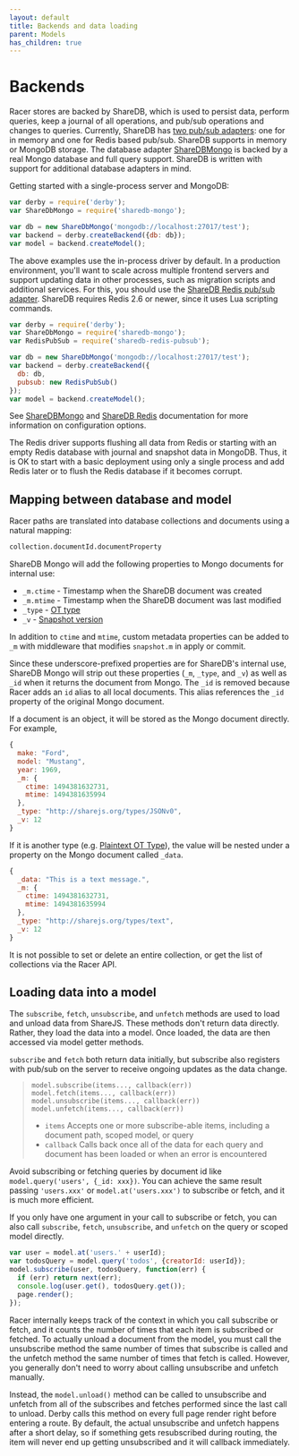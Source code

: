 ```yaml
---
layout: default
title: Backends and data loading
parent: Models
has_children: true
---
```


# Backends

Racer stores are backed by ShareDB, which is used to persist data, perform queries, keep a journal of all operations, and pub/sub operations and changes to queries. Currently, ShareDB has [two pub/sub adapters](https://share.github.io/sharedb/adapters/pub-sub): one for in memory and one for Redis based pub/sub. ShareDB supports in memory or MongoDB storage. The database adapter [ShareDBMongo](https://github.com/share/sharedb-mongo)
is backed by a real Mongo database and full query support. ShareDB is written with support for additional database adapters in mind.

Getting started with a single-process server and MongoDB:

```js
var derby = require('derby');
var ShareDbMongo = require('sharedb-mongo');

var db = new ShareDbMongo('mongodb://localhost:27017/test');
var backend = derby.createBackend({db: db});
var model = backend.createModel();
```

The above examples use the in-process driver by default. In a production environment, you'll want to scale across multiple frontend servers and support updating data in other processes, such as migration scripts and additional services. For this, you should use the [ShareDB Redis pub/sub adapter](https://github.com/share/sharedb-redis-pubsub). ShareDB requires Redis 2.6 or newer, since it uses Lua scripting commands.

```js
var derby = require('derby');
var ShareDbMongo = require('sharedb-mongo');
var RedisPubSub = require('sharedb-redis-pubsub');

var db = new ShareDbMongo('mongodb://localhost:27017/test');
var backend = derby.createBackend({
  db: db,
  pubsub: new RedisPubSub()
});
var model = backend.createModel();
```

See [ShareDBMongo](https://github.com/share/sharedb-mongo) and [ShareDB Redis](https://github.com/share/sharedb-redis-pubsub) documentation for more information on configuration options.

The Redis driver supports flushing all data from Redis or starting with an empty Redis database with journal and snapshot data in MongoDB. Thus, it is OK to start with a basic deployment using only a single process and add Redis later or to flush the Redis database if it becomes corrupt.

## Mapping between database and model

Racer paths are translated into database collections and documents using a natural mapping:

```bash
collection.documentId.documentProperty
```

ShareDB Mongo will add the following properties to Mongo documents for internal use:
* `_m.ctime` - Timestamp when the ShareDB document was created
* `_m.mtime` - Timestamp when the ShareDB document was last modified
* `_type` - [OT type](https://share.github.io/sharedb/types/)
* `_v` - [Snapshot version](https://share.github.io/sharedb/api/snapshot)

In addition to `ctime` and `mtime`, custom metadata properties can be added to `_m` with middleware that modifies `snapshot.m` in apply or commit.

Since these underscore-prefixed properties are for ShareDB's internal use, ShareDB Mongo will strip out these properties (`_m`, `_type`, and `_v`) as well as `_id` when it returns the document from Mongo. The `_id` is removed because Racer adds an `id` alias to all local documents. This alias references the `_id` property of the original Mongo document.

If a document is an object, it will be stored as the Mongo document directly. For example,

```js
{
  make: "Ford",
  model: "Mustang",
  year: 1969,
  _m: {
    ctime: 1494381632731,
    mtime: 1494381635994
  },
  _type: "http://sharejs.org/types/JSONv0",
  _v: 12
}
```

If it is another type (e.g. [Plaintext OT Type](https://github.com/ottypes/text)), the value will be nested under a property on the Mongo document called `_data`.

```js
{
  _data: "This is a text message.",
  _m: {
    ctime: 1494381632731,
    mtime: 1494381635994
  },
  _type: "http://sharejs.org/types/text",
  _v: 12
}
```

It is not possible to set or delete an entire collection, or get the list of collections via the Racer API.

## Loading data into a model

The `subscribe`, `fetch`, `unsubscribe`, and `unfetch` methods are used to load and unload data from ShareJS. These methods don't return data directly. Rather, they load the data into a model. Once loaded, the data are then accessed via model getter methods.

`subscribe` and `fetch` both return data initially, but subscribe also registers with pub/sub on the server to receive ongoing updates as the data change.

> `model.subscribe(items..., callback(err))`  
> `model.fetch(items..., callback(err))`   
> `model.unsubscribe(items..., callback(err))`  
> `model.unfetch(items..., callback(err))`  
> * `items` Accepts one or more subscribe-able items, including a document path, scoped model, or query
> * `callback` Calls back once all of the data for each query and document has been loaded or when an error is encountered

Avoid subscribing or fetching queries by document id like `model.query('users', {_id: xxx})`. You can achieve the same result passing `'users.xxx'` or `model.at('users.xxx')` to subscribe or fetch, and it is much more efficient.

If you only have one argument in your call to subscribe or fetch, you can also call `subscribe`, `fetch`, `unsubscribe`, and `unfetch` on the query or scoped model directly.

```js
var user = model.at('users.' + userId);
var todosQuery = model.query('todos', {creatorId: userId});
model.subscribe(user, todosQuery, function(err) {
  if (err) return next(err);
  console.log(user.get(), todosQuery.get());
  page.render();
});
```

Racer internally keeps track of the context in which you call subscribe or fetch, and it counts the number of times that each item is subscribed or fetched. To actually unload a document from the model, you must call the unsubscribe method the same number of times that subscribe is called and the unfetch method the same number of times that fetch is called. However, you generally don't need to worry about calling unsubscribe and unfetch manually.

Instead, the `model.unload()` method can be called to unsubscribe and unfetch from all of the subscribes and fetches performed since the last call to unload. Derby calls this method on every full page render right before entering a route. By default, the actual unsubscribe and unfetch happens after a short delay, so if something gets resubscribed during routing, the item will never end up getting unsubscribed and it will callback immediately.
